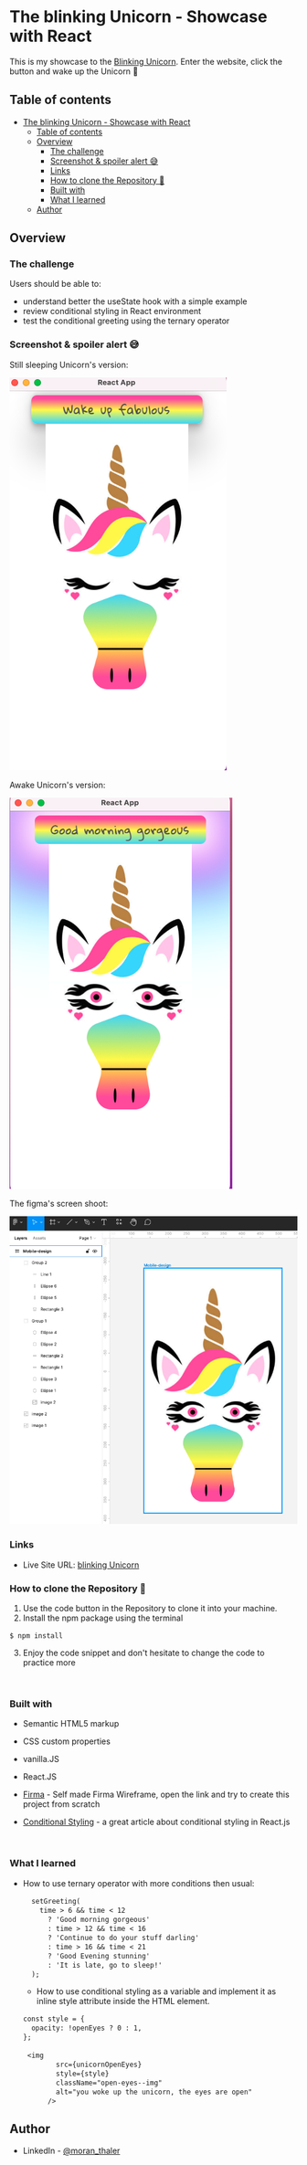 # The blinking Unicorn - Showcase with React

This is my showcase to the [ Blinking Unicorn](https://unicorn-blinking.netlify.app). Enter the website, click the button and wake up the Unicorn 🦄

## Table of contents

- [The blinking Unicorn - Showcase with React](#the-blinking-unicorn---showcase-with-react)
  - [Table of contents](#table-of-contents)
  - [Overview](#overview)
    - [The challenge](#the-challenge)
    - [Screenshot & spoiler alert 😅](#screenshot--spoiler-alert-)
    - [Links](#links)
    - [How to clone the Repository 🧐](#how-to-clone-the-repository-)
    - [Built with](#built-with)
    - [What I learned](#what-i-learned)
  - [Author](#author)

## Overview

### The challenge

Users should be able to:

- understand better the useState hook with a simple example
- review conditional styling in React environment
- test the conditional greeting using the ternary operator

### Screenshot & spoiler alert 😅

Still sleeping Unicorn's version:

![](./src/images/screenshot_unicorn_closed_eyes.png)

Awake Unicorn's version:

![](./src/images/screenshot_unicorn_open_eyes.png)

The figma's screen shoot:

![](./src/images/screenshot_figma.png)

### Links

- Live Site URL: [blinking Unicorn](https://blinking-unicorn.netlify.app)

### How to clone the Repository 🧐

1.  Use the code button in the Repository to clone it into your machine.
2.  Install the npm package using the terminal

```
$ npm install
```

3. Enjoy the code snippet and don't hesitate to change the code to practice more

<br/>

### Built with

- Semantic HTML5 markup
- CSS custom properties
- vanilla.JS
- React.JS

- [Firma](https://www.figma.com/file/ybdtf5RieEGlvjtlCQ34M5/unicorn_blinking?node-id=0%3A1) - Self made Firma Wireframe, open the link and try to create this project from scratch

- [Conditional Styling](https://dev.to/salehmubashar/conditional-styling-in-react-js-3h52) - a great article about conditional styling in React.js

<br/>

### What I learned

- How to use ternary operator with more conditions then usual:

  ```
    setGreeting(
      time > 6 && time < 12
        ? 'Good morning gorgeous'
        : time > 12 && time < 16
        ? 'Continue to do your stuff darling'
        : time > 16 && time < 21
        ? 'Good Evening stunning'
        : 'It is late, go to sleep!'
    );
  ```

  - How to use conditional styling as a variable and implement it as inline style attribute inside the HTML element.

  ```
  const style = {
    opacity: !openEyes ? 0 : 1,
  };

   <img
          src={unicornOpenEyes}
          style={style}
          className="open-eyes--img"
          alt="you woke up the unicorn, the eyes are open"
        />
  ```

## Author

- LinkedIn - [@moran_thaler](www.linkedin.com/in/moran-thaler)
